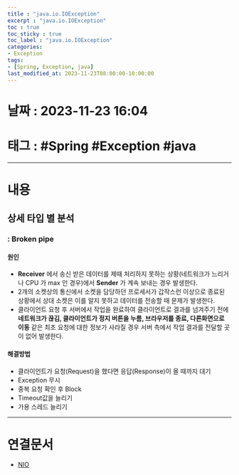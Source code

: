 ```yaml
---
title : "java.io.IOException"
excerpt : "java.io.IOException"
toc : true
toc_sticky : true
toc_label : "java.io.IOException"
categories:
- Exception
tags:
- [Spring, Exception, java]
last_modified_at: 2023-11-23T08:00:00-10:00:00
---
```


# 날짜 : 2023-11-23 16:04

# 태그 : #Spring #Exception #java 
---

# 내용

## 상세 타입 별 분석

### : Broken pipe

#### 원인
- **Receiver** 에서 송신 받은 데이터를 제때 처리하지 못하는 상황(네트워크가 느리거나 CPU 가 max 인 경우)에서 **Sender** 가 계속 보내는 경우 발생한다.
- 2개의 소켓상의 통신에서 소켓을 담당하던 프로세서가 갑작스런 이상으로 종료된 상황에서 상대 소켓은 이를 알지 못하고 데이터를 전송할 때 문제가 발생한다.
- 클라이언트 요청 후 서버에서 작업을 완료하여 클라이언트로 결과를 넘겨주기 전에 **네트워크가 끊김, 클라이언트가 정지 버튼을 누름, 브라우저를 종료, 다른화면으로 이동** 같은 최초 요청에 대한 정보가 사라질 경우 서버 측에서 작업 결과를 전달할 곳이 없어 발생한다.

#### 해결방법
- 클라이언트가 요청(Request)을 했다면 응답(Response)이 올 때까지 대기 
- Exception 무시
- 중복 요청 확인 후 Block
- Timeout값을 늘리기
- 가용 스레드 늘리기

---

# 연결문서
- [NIO](../../java/java-NIO)